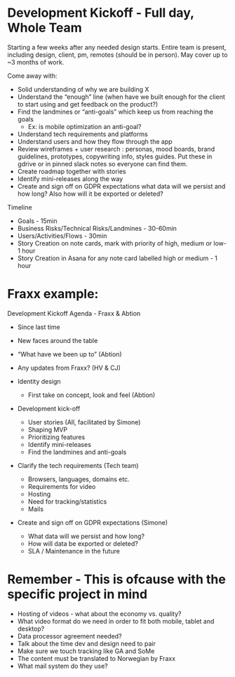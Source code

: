# Development Kickoff - Full day, Whole Team

Starting a few weeks after any needed design starts. Entire team is present, including design, client, pm, remotes (should be in person). May cover up to ~3 months of work.

Come away with:

- Solid understanding of why we are building X
- Understand the “enough” line (when have we built enough for the client to start using and get feedback on the product?)
- Find the landmines or “anti-goals” which keep us from reaching the goals
  - Ex: is mobile optimization an anti-goal?
- Understand tech requirements and platforms
- Understand users and how they flow through the app
- Review wireframes + user research : personas, mood boards, brand guidelines, prototypes, copywriting info, styles guides. Put these in gdrive or in pinned slack notes so everyone can find them.
- Create roadmap together with stories
- Identify mini-releases along the way
- Create and sign off on GDPR expectations
what data will we persist and how long? Also how will it be exported or deleted?

Timeline

- Goals - 15min
- Business Risks/Technical Risks/Landmines - 30-60min
- Users/Activities/Flows - 30min
- Story Creation on note cards, mark with priority of high, medium or low- 1 hour
- Story Creation in Asana for any note card labelled high or medium - 1 hour

# Fraxx example: 


Development Kickoff Agenda - Fraxx & Abtion 

- Since last time
- New faces around the table
- “What have we been up to” (Abtion)
- Any updates from Fraxx? (HV & CJ)

- Identity design
  - First take on concept, look and feel (Abtion)


- Development kick-off
  - User stories (All, facilitated by Simone)
  - Shaping MVP
  - Prioritizing features
  - Identify mini-releases
  - Find the landmines and anti-goals
- Clarify the tech requirements (Tech team)
  - Browsers, languages, domains etc.
  - Requirements for video
  - Hosting
  - Need for tracking/statistics
  - Mails


- Create and sign off on GDPR expectations (Simone)
  - What data will we persist and how long? 
  - How will data be exported or deleted?
  - SLA / Maintenance in the future 



 # Remember - This is ofcause with the specific project in mind
 
- Hosting of videos - what about the economy vs. quality?
- What video format do we need in order to fit both mobile, tablet and desktop?
- Data processor agreement needed?
- Talk about the time dev and design need to pair
- Make sure we touch tracking like GA and SoMe
- The content must be translated to Norwegian by Fraxx
- What mail system do they use?





